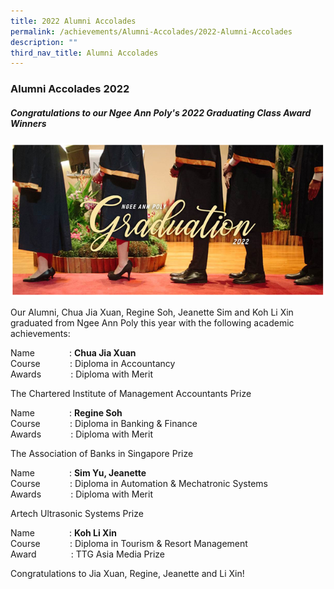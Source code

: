 ```yaml
---
title: 2022 Alumni Accolades
permalink: /achievements/Alumni-Accolades/2022-Alumni-Accolades
description: ""
third_nav_title: Alumni Accolades
---
```

### Alumni Accolades 2022

##### Congratulations to our Ngee Ann Poly's 2022 Graduating Class Award Winners

![](/images/alumniweb.png)

Our Alumni, Chua Jia Xuan, Regine Soh, Jeanette Sim and Koh Li Xin graduated from Ngee Ann Poly this year with the following academic achievements:

Name              : **Chua Jia Xuan**  <br>
Course            : Diploma in Accountancy  
Awards            : Diploma with Merit

The Chartered Institute of Management Accountants Prize

Name              : **Regine Soh** <br>
Course            : Diploma in Banking & Finance  
Awards            : Diploma with Merit

The Association of Banks in Singapore Prize

Name              : **Sim Yu, Jeanette** <br>
Course            : Diploma in Automation & Mechatronic Systems  
Awards            : Diploma with Merit

Artech Ultrasonic Systems Prize

Name              : **Koh Li Xin** <br>
Course            : Diploma in Tourism & Resort Management  
Award              : TTG Asia Media Prize

Congratulations to Jia Xuan, Regine, Jeanette and Li Xin!